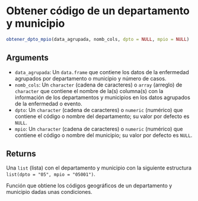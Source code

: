 # Obtener código de un departamento y municipio

```r
obtener_dpto_mpio(data_agrupada, nomb_cols, dpto = NULL, mpio = NULL)
```

## Arguments

- `data_agrupada`: Un `data.frame` que contiene los datos de la enfermedad agrupados por departamento o municipio y número de casos.
- `nomb_cols`: Un `character` (cadena de caracteres) o `array` (arreglo) de `character` que contiene el nombre de la(s) columna(s) con la información de los departamentos y municipios en los datos agrupados de la enfermedad o evento.
- `dpto`: Un `character` (cadena de caracteres) o `numeric` (numérico) que contiene el código o nombre del departamento; su valor por defecto es `NULL`.
- `mpio`: Un `character` (cadena de caracteres) o `numeric` (numérico) que contiene el código o nombre del municipio; su valor por defecto es `NULL`.

## Returns

Una `list` (lista) con el departamento y municipio con la siguiente estructura `list(dpto = "05", mpio = "05001")`.

Función que obtiene los códigos geográficos de un departamento y municipio dadas unas condiciones.
